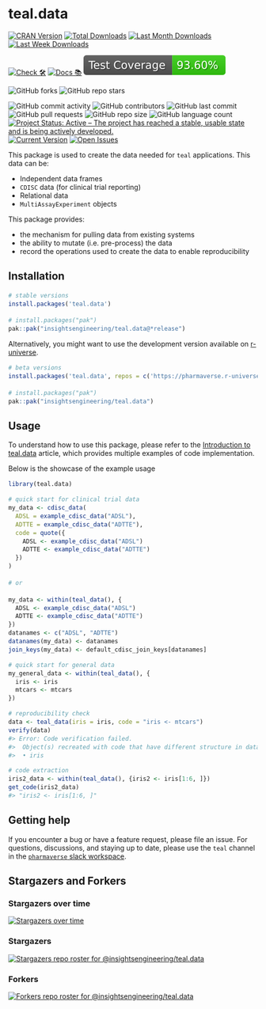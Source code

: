 # teal.data

<!-- start badges -->
[![CRAN Version](https://www.r-pkg.org/badges/version/teal.data?color=green)](https://cran.r-project.org/package=teal.data)
[![Total Downloads](http://cranlogs.r-pkg.org/badges/grand-total/teal.data?color=green)](https://cran.r-project.org/package=teal.data)
[![Last Month Downloads](http://cranlogs.r-pkg.org/badges/last-month/teal.data?color=green)](https://cran.r-project.org/package=teal.data)
[![Last Week Downloads](http://cranlogs.r-pkg.org/badges/last-week/teal.data?color=green)](https://cran.r-project.org/package=teal.data)

[![Check 🛠](https://github.com/insightsengineering/teal.data/actions/workflows/check.yaml/badge.svg)](https://insightsengineering.github.io/teal.data/main/unit-test-report/)
[![Docs 📚](https://github.com/insightsengineering/teal.data/actions/workflows/docs.yaml/badge.svg)](https://insightsengineering.github.io/teal.data/)
[![Code Coverage 📔](https://raw.githubusercontent.com/insightsengineering/teal.data/_xml_coverage_reports/data/main/badge.svg)](https://insightsengineering.github.io/teal.data/main/coverage-report/)

![GitHub forks](https://img.shields.io/github/forks/insightsengineering/teal.data?style=social)
![GitHub repo stars](https://img.shields.io/github/stars/insightsengineering/teal.data?style=social)

![GitHub commit activity](https://img.shields.io/github/commit-activity/m/insightsengineering/teal.data)
![GitHub contributors](https://img.shields.io/github/contributors/insightsengineering/teal.data)
![GitHub last commit](https://img.shields.io/github/last-commit/insightsengineering/teal.data)
![GitHub pull requests](https://img.shields.io/github/issues-pr/insightsengineering/teal.data)
![GitHub repo size](https://img.shields.io/github/repo-size/insightsengineering/teal.data)
![GitHub language count](https://img.shields.io/github/languages/count/insightsengineering/teal.data)
[![Project Status: Active – The project has reached a stable, usable state and is being actively developed.](https://www.repostatus.org/badges/latest/active.svg)](https://www.repostatus.org/#active)
[![Current Version](https://img.shields.io/github/r-package/v/insightsengineering/teal.data/main?color=purple\&label=package%20version)](https://github.com/insightsengineering/teal.data/tree/main)
[![Open Issues](https://img.shields.io/github/issues-raw/insightsengineering/teal.data?color=red\&label=open%20issues)](https://github.com/insightsengineering/teal.data/issues?q=is%3Aissue+is%3Aopen+sort%3Aupdated-desc)
<!-- end badges -->

This package is used to create the data needed for `teal` applications. This data can be:

- Independent data frames
- `CDISC` data (for clinical trial reporting)
- Relational data
- `MultiAssayExperiment` objects

This package provides:

- the mechanism for pulling data from existing systems
- the ability to mutate (i.e. pre-process) the data
- record the operations used to create the data to enable reproducibility

## Installation

```r
# stable versions
install.packages('teal.data')

# install.packages("pak")
pak::pak("insightsengineering/teal.data@*release")
```

Alternatively, you might want to use the development version available on [r-universe](https://r-universe.dev/).

```r
# beta versions
install.packages('teal.data', repos = c('https://pharmaverse.r-universe.dev', getOption('repos')))

# install.packages("pak")
pak::pak("insightsengineering/teal.data")
```

## Usage

To understand how to use this package, please refer to the [Introduction to teal.data](https://insightsengineering.github.io/teal.data/latest-tag/articles/teal-data.html) article, which provides multiple examples of code implementation.

Below is the showcase of the example usage

```r
library(teal.data)
```

```r
# quick start for clinical trial data
my_data <- cdisc_data(
  ADSL = example_cdisc_data("ADSL"),
  ADTTE = example_cdisc_data("ADTTE"),
  code = quote({
    ADSL <- example_cdisc_data("ADSL")
    ADTTE <- example_cdisc_data("ADTTE")
  })
)

# or 

my_data <- within(teal_data(), {
  ADSL <- example_cdisc_data("ADSL")
  ADTTE <- example_cdisc_data("ADTTE")
})
datanames <- c("ADSL", "ADTTE")
datanames(my_data) <- datanames
join_keys(my_data) <- default_cdisc_join_keys[datanames]
```

```r
# quick start for general data
my_general_data <- within(teal_data(), {
  iris <- iris
  mtcars <- mtcars
})
```

```r
# reproducibility check
data <- teal_data(iris = iris, code = "iris <- mtcars")
verify(data)
#> Error: Code verification failed.
#>  Object(s) recreated with code that have different structure in data:
#>  • iris

```

```r
# code extraction
iris2_data <- within(teal_data(), {iris2 <- iris[1:6, ]})
get_code(iris2_data)
#> "iris2 <- iris[1:6, ]"
```

## Getting help

If you encounter a bug or have a feature request, please file an issue. For questions, discussions, and staying up to date, please use the `teal` channel in the [`pharmaverse` slack workspace](https://pharmaverse.slack.com).

## Stargazers and Forkers

### Stargazers over time

[![Stargazers over time](https://starchart.cc/insightsengineering/teal.data.svg)](https://starchart.cc/insightsengineering/teal.data)

### Stargazers

[![Stargazers repo roster for @insightsengineering/teal.data](http://reporoster.com/stars/insightsengineering/teal.data)](https://github.com/insightsengineering/teal.data/stargazers)

### Forkers

[![Forkers repo roster for @insightsengineering/teal.data](http://reporoster.com/forks/insightsengineering/teal.data)](https://github.com/insightsengineering/teal.data/network/members)
